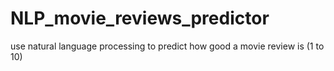 # NLP_movie_reviews_predictor
use natural language processing to predict how good a movie review is (1 to 10)
